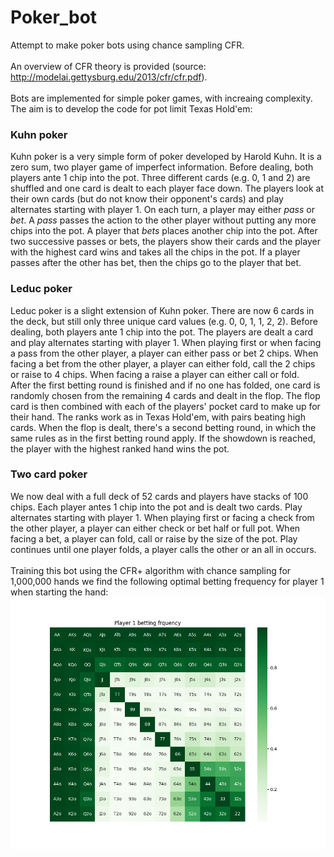 # Poker_bot
Attempt to make poker bots using chance sampling CFR.
<br><br> An overview of CFR theory is provided (source: http://modelai.gettysburg.edu/2013/cfr/cfr.pdf). 
<br><br> Bots are implemented for simple poker games, with increaing complexity. The aim is to develop the code for pot limit Texas Hold'em:
### Kuhn poker
Kuhn poker is a very simple form of poker developed by Harold Kuhn. It is a zero sum, two player game of imperfect information. Before dealing, both players ante 1 chip into the pot. Three different cards (e.g. 0, 1 and 2) are shuffled and one card is dealt to each player face down. The players look at their own cards (but do not know their opponent's cards) and play alternates starting with player 1. On each turn, a player may either _pass_ or _bet_. A _pass_ passes the action to the other player without putting any more chips into the pot. A player that _bets_ places another chip into the pot. After two successive passes or bets, the players show their cards and the player with the highest card wins and takes all the chips in the pot. If a player passes after the other has bet, then the chips go to the player that bet.

### Leduc poker
Leduc poker is a slight extension of Kuhn poker. There are now 6 cards in the deck, but still only three unique card values (e.g. 0, 0, 1, 1, 2, 2). Before dealing, both players ante 1 chip into the pot. The players are dealt a card and play alternates starting with player 1. When playing first or when facing a pass from the other player, a player can either pass or bet 2 chips. When facing a bet from the other player, a player can either fold, call the 2 chips or raise to 4 chips. When facing a raise a player can either call or fold. 
<br> After the first betting round is finished and if no one has folded, one card is randomly chosen from the remaining 4 cards and dealt in the flop. The flop card is then combined with each of the players' pocket card to make up for their hand. The ranks work as in Texas Hold'em, with pairs beating high cards. When the flop is dealt, there's a second betting round, in which the same rules as in the first betting round apply. If the showdown is reached, the player with the highest ranked hand wins the pot.

### Two card poker
We now deal with a full deck of 52 cards and players have stacks of 100 chips. Each player antes 1 chip into the pot and is dealt two cards. Play alternates starting with player 1. When playing first or facing a check from the other player, a player can either check or bet half or full pot. When facing a bet, a player can fold, call or raise by the size of the pot. Play continues until one player folds, a player calls the other or an all in occurs. 
<br><br> Training this bot using the CFR+ algorithm with chance sampling for 1,000,000 hands we find the following optimal betting frequency for player 1 when starting the hand:
![Alt text](TwoCardPoker/Player_1_betting_frequency.png)



